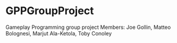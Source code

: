 # GPPGroupProject
Gameplay Programming group project
Members: Joe Gollin, Matteo Bolognesi, Marjut Ala-Ketola, Toby Conoley
